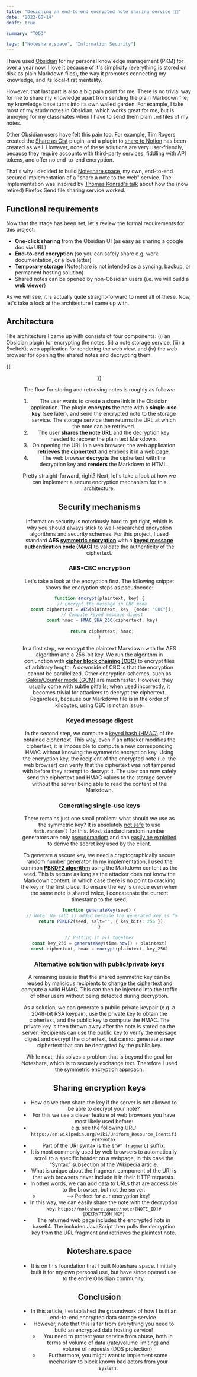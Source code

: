 ```yaml
---
title: "Designing an end-to-end encrypted note sharing service 🔐📝"
date: '2022-08-14'
draft: true

summary: "TODO"

tags: ["Noteshare.space", "Information Security"]
---
```


I have used [Obsidian](https://obsidian.md/) for my personal knowledge management (PKM) for over a year now. I love it because of it's simplicity (everything is stored on disk as plain Markdown files), the way it promotes connecting my knowledge, and its local-first mentality. 

However, that last part is also a big pain point for me. There is no trivial way for me to share my knowledge apart from sending the plain Markdown file; my knowledge base turns into its own walled garden. For example, I take most of my study notes in Obsidian, which works great for me, but is annoying for my classmates when I have to send them plain `.md` files of my notes. 

Other Obsidian users have felt this pain too. For example, Tim Rogers created the [Share as Gist](https://github.com/timrogers/obsidian-share-as-gist) plugin, and a plugin to [share to Notion](https://github.com/Easychris/obsidian-to-notion) has been created as well. However, none of these solutions are very user-friendly, because they require accounts with third-party services, fiddling with API tokens, and offer no end-to-end encryption. 

That's why I decided to build [Noteshare.space](https://noteshare.space), my own, end-to-end secured implementation of a "share a note to the web" service. The implementation was inspired by [Thomas Konrad's talk](https://youtu.be/mffWMMVMMLs) about how the (now retired) Firefox Send file sharing service worked.

## Functional requirements

Now that the stage has been set, let's review the formal requirements for this project:

- **One-click sharing** from the Obsidian UI (as easy as sharing a google doc via URL)
- **End-to-end encryption** (so you can safely share e.g. work documentation, or a love letter)
- **Temporary storage** (Noteshare is not intended as a syncing, backup, or permanent hosting solution)
- Shared notes can be opened by non-Obsidian users (i.e. we will build a **web viewer**)

As we will see, it is actually quite straight-forward to meet all of these. Now, let's take a look at the architecture I came up with.

## Architecture

The architecture I came up with consists of four components: (i) an Obsidian plugin for encrypting the notes, (ii) a note storage service, (iii) a SvelteKit web application for rendering the web view, and (iv) the web browser for opening the shared notes and decrypting them.

{{<figure width=720 align=center src="/posts/media/noteshare-architecture.png" title="Software architecture for Noteshare.space" caption="" attrlink="" attr="Copyright © 2022 mcndt">}}

The flow for storing and retrieving notes is roughly as follows:

1. The user wants to create a share link in the Obsidian application. The plugin **encrypts** the note with a **single-use key** (see later), and send the encrypted note to the storage service. The storage service then returns the URL at which the note can be retrieved.
2. The user **shares the note URL** and the decryption key needed to recover the plain text Markdown.
3. On opening the URL in a web browser, the web application **retrieves the ciphertext** and embeds it in a web page.
4. The web browser **decrypts** the ciphertext with the decryption key and **renders** the Markdown to HTML.

Pretty straight-forward, right? Next, let's take a look at how we can implement a secure encryption mechanism for this architecture.

## Security mechanisms

Information security is notoriously hard to get right, which is why you should always stick to well-researched encryption algorithms and security schemes. For this project, I used standard **AES [symmetric encryption](https://en.wikipedia.org/wiki/Symmetric-key_algorithm)** with a **[keyed message authentication code (MAC)](https://en.wikipedia.org/wiki/HMAC)** to validate the authenticity of the ciphertext.

### AES-CBC encryption

Let's take a look at the encryption first. The following snippet shows the encryption steps as pseudocode:

```ts
function encrypt(plaintext, key) {
  // Encrypt the message in CBC mode
  const ciphertext = AES(plaintext, key, {mode: "CBC"});
  // Compute keyed message digest
  const hmac = HMAC_SHA_256(ciphertext, key)
  
  return ciphertext, hmac;
}
```

In a first step, we encrypt the plaintext Markdown with the AES algorithm and a 256-bit key. We run the algorithm in conjunction with **[cipher block chaining (CBC)](https://www.techtarget.com/searchsecurity/definition/cipher-block-chaining)** to encrypt files of arbitrary length. A downside of CBC  is that the encryption cannot be parallelized. Other encryption schemes, such as [Galois/Counter mode (GCM)](https://csrc.nist.rip/groups/ST/toolkit/BCM/documents/proposedmodes/gcm/gcm-spec.pdf) are much faster. However, they usually come with subtle pitfalls; when used incorrectly, it becomes trivial for attackers to decrypt the ciphertext. Regardlees, because our Markdown file is in the order of kilobytes, using CBC is not an issue.

### Keyed message digest

In the second step, we compute a [keyed hash (HMAC)](https://en.wikipedia.org/wiki/HMAC) of the obtained ciphertext. 
This way, even if an attacker modifies the ciphertext, it is impossible to compute a new corresponding HMAC without knowing the symmetric encryption key. 
Using the encryption key, the recipient of the encrypted note (i.e. the web browser) can verify that the ciphertext was not tampered with before they attempt to decrypt it. 
The user can now safely send the ciphertext and HMAC values to the storage server without the server being able to read the content of the Markdown.

### Generating single-use keys

There remains just one small problem: what should we use as the symmetric key? It is absolutely [not safe](https://en.wikipedia.org/wiki/Random_number_generator_attack#:~:text=Modern%20cryptographic%20protocols%20often%20require,as%20random%20number%20generator%20attacks.) to use `Math.random()` for this. Most standard random number generators are only [pseudorandom](https://en.wikipedia.org/wiki/Pseudorandom_number_generator) and can [easily be exploited](https://www.synopsys.com/blogs/software-security/pseudorandom-number-generation/) to derive the secret key used by the client.

To generate a secure key, we need a cryptographically secure random number generator. In my implementation, I used the common **[PBKDF2 algorithm](https://cryptobook.nakov.com/mac-and-key-derivation/pbkdf2)** using the Markdown content as the seed. This is secure as long as the attacker does not know the Markdown content, in which case there is no point to cracking the key in the first place. To ensure the key is unique even when the same note is shared twice, I concatenate the current timestamp to the seed.

```ts
function generateKey(seed) {
  // Note: No salt is added because the generated key is for one-time use anyways.
  return PBKDF2(seed, salt="", { key_bits: 256 });
}

// Putting it all together
const key_256 = generateKey(time.now() + plaintext)
const ciphertext, hmac = encrypt(plaintext, key_256)
```

### Alternative solution with public/private keys

A remaining issue is that the shared symmetric key can be reused by malicious recipients to change the ciphertext and compute a valid HMAC. This can then be injected into the traffic of other users without being detected during decryption.

As a solution, we can generate a public-private keypair (e.g. a 2048-bit RSA keypair), use the private key to obtain the ciphertext, and the public key to compute the HMAC. The private key is then thrown away after the note is stored on the server. Recipients can use the public key to verify the message digest and decrypt the ciphertext, but cannot generate a new ciphertext that can be decrypted by the public key.

While neat, this solves a problem that is beyond the goal for Noteshare, which is to securely exchange text. Therefore I used the symmetric encryption approach.

## Sharing encryption keys 

- How do we then share the key if the server is not allowed to be able to decrypt your note?
- For this we use a clever feature of web browsers you have most likely used before:
- e.g. see the following URL: `https://en.wikipedia.org/wiki/Uniform_Resource_Identifier#Syntax`
- Part of the URI syntax is the `["#" fragment]` suffix.
- It is most commonly used by web browsers to automatically scroll to a specific header on a webpage, in this case the “Syntax” subsection of the Wikipedia article.
- What is unique about the fragment component of the URI is that web browsers never include it in their HTTP requests.
- In other words, we can add data to URLs that are accessible to the browser, but not the server.
	- –> Perfect for our encryption key!
- In this way, we can easily share the note with the decryption key: `https://noteshare.space/note/[NOTE_ID]#[DECRYPTION_KEY]`
- The returned web page includes the encrypted note in base64. The included JavaScript then pulls the decryption key from the URL fragment and retrieves the plaintext note.

## Noteshare.space

- It is on this foundation that I built Noteshare.space. I initially built it for my own personal use, but have since opened use to the entire Obsidian community.

## Conclusion

- In this article, I established the groundwork of how I built an end-to-end encrypted data storage service.
- However, note that this is far from everything you need to build an encrypted data hosting service!
	- You need to protect your service from abuse, both in terms of volume of data (rate/volume limiting) and volume of requests (DOS protection).
	- Furthermore, you might want to implement some mechanism to block known bad actors from your system.
